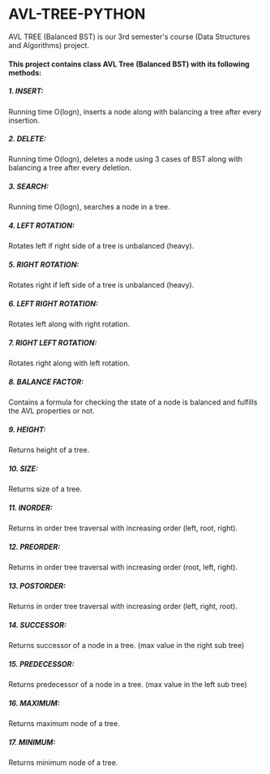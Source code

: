 # AVL-TREE-PYTHON
AVL TREE (Balanced BST) is our 3rd semester's course (Data Structures and Algorithms) project.
#### This project contains class AVL Tree (Balanced BST) with its following methods:
##### 1.	INSERT:
Running time O(logn), inserts a node along with balancing a tree after every insertion.

##### 2.	DELETE:
Running time O(logn), deletes a node using 3 cases of BST along with balancing a tree after every deletion.

##### 3.	SEARCH:
Running time O(logn), searches a node in a tree.

##### 4.	LEFT ROTATION:
Rotates left if right side of a tree is unbalanced (heavy).

##### 5.	RIGHT ROTATION:
Rotates right if left side of a tree is unbalanced (heavy).

##### 6.	LEFT RIGHT ROTATION:
Rotates left along with right rotation.

##### 7.	RIGHT LEFT ROTATION:
Rotates right along with left rotation.

##### 8.	BALANCE FACTOR:
Contains a formula for checking the state of a node is balanced and fulfills the AVL properties or not.

##### 9.	HEIGHT:
Returns height of a tree.

##### 10.	SIZE:
Returns size of a tree.

##### 11.	INORDER:
Returns in order tree traversal with increasing order (left, root, right).  

##### 12.	PREORDER:
Returns in order tree traversal with increasing order (root, left, right).

##### 13.	POSTORDER:
Returns in order tree traversal with increasing order (left, right, root).

##### 14.	SUCCESSOR:
Returns successor of a node in a tree. (max value in the right sub tree)

##### 15.	PREDECESSOR:
Returns predecessor of a node in a tree. (max value in the left sub tree)

##### 16.	MAXIMUM:
Returns maximum node of a tree.

##### 17.	MINIMUM:
Returns minimum node of a tree.
